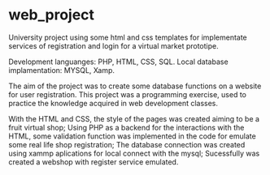# web_project
University project using some html and css templates for implementate services of registration and login for a virtual market prototipe.


Development languanges: PHP, HTML, CSS, SQL.
Local database implamentation: MYSQL, Xamp.

The aim of the project was to create some database functions on a website for user registration.
This project was a programming exercise, used to practice the knowledge acquired in web development classes.

With the HTML and CSS, the style of the pages was created aiming to be a fruit virtual shop;
Using PHP as a backend for the interactions with the HTML, some validation function was implemented in the code for emulate some real life shop registration;
The database connection was created using xammp aplications for local connect with the mysql;
Sucessfully was created a webshop with register service emulated.
